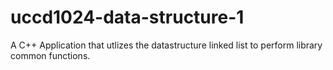 # uccd1024-data-structure-1
A C++ Application that utlizes the datastructure linked list to perform library common functions.
